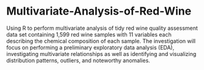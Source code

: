 # Multivariate-Analysis-of-Red-Wine

Using R to perform multivariate analysis of tidy red wine quality assessment data set containing 1,599 red wine samples with 11 variables each describing the chemical composition of each sample. The investigation will focus on performing a preliminary exploratory data analysis (EDA), investigating multivariate relationships as well as identifying and visualizing distribution patterns, outliers, and noteworthy anomalies. 
